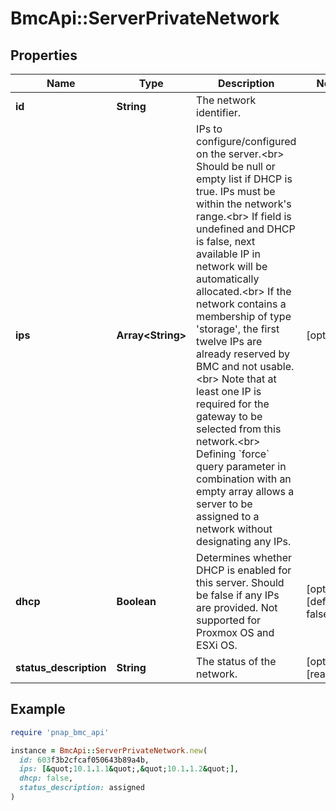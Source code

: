 # BmcApi::ServerPrivateNetwork

## Properties

| Name | Type | Description | Notes |
| ---- | ---- | ----------- | ----- |
| **id** | **String** | The network identifier. |  |
| **ips** | **Array&lt;String&gt;** | IPs to configure/configured on the server.&lt;br&gt; Should be null or empty list if DHCP is true. IPs must be within the network&#39;s range.&lt;br&gt; If field is undefined and DHCP is false, next available IP in network will be automatically allocated.&lt;br&gt; If the network contains a membership of type &#39;storage&#39;, the first twelve IPs are already reserved by BMC and not usable.&lt;br&gt; Note that at least one IP is required for the gateway to be selected from this network.&lt;br&gt; Defining &#x60;force&#x60; query parameter in combination with an empty array allows a server to be assigned to a network without designating any IPs. | [optional] |
| **dhcp** | **Boolean** | Determines whether DHCP is enabled for this server. Should be false if any IPs are provided. Not supported for Proxmox OS and ESXi OS. | [optional][default to false] |
| **status_description** | **String** | The status of the network. | [optional][readonly] |

## Example

```ruby
require 'pnap_bmc_api'

instance = BmcApi::ServerPrivateNetwork.new(
  id: 603f3b2cfcaf050643b89a4b,
  ips: [&quot;10.1.1.1&quot;,&quot;10.1.1.2&quot;],
  dhcp: false,
  status_description: assigned
)
```


